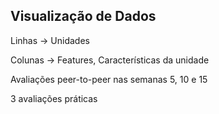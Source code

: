 ## Visualização de Dados

Linhas → Unidades

Colunas → Features, Características da unidade

Avaliações peer-to-peer nas semanas 5, 10 e 15

3 avaliações práticas

